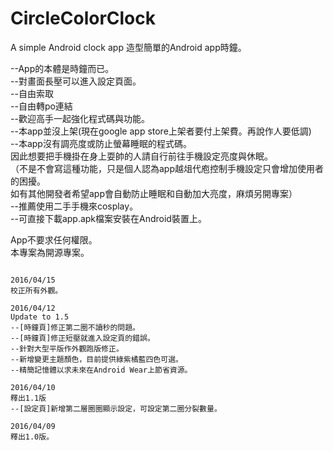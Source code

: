 # CircleColorClock
A simple Android clock app
造型簡單的Android app時鐘。

--App的本體是時鐘而已。  
--對畫面長壓可以進入設定頁面。  
--自由索取  
--自由轉po連結  
--歡迎高手一起強化程式碼與功能。  
--本app並沒上架(現在google app store上架者要付上架費。再說作人要低調)  
--本app沒有調亮度或防止螢幕睡眠的程式碼。  
	因此想要把手機掛在身上耍帥的人請自行前往手機設定亮度與休眠。  
	（不是不會寫這種功能，只是個人認為app越俎代庖控制手機設定只會增加使用者的困擾。  
	如有其他開發者希望app會自動防止睡眠和自動加大亮度，麻煩另開專案）  
--推薦使用二手手機來cosplay。  
--可直接下載app.apk檔案安裝在Android裝置上。  
  
  
App不要求任何權限。  
本專案為開源專案。  


~~~~~~~~~以下為更新履歷~~~~~~~~~~~~

2016/04/15
校正所有外觀。

2016/04/12
Update to 1.5
--[時鐘頁]修正第二圈不讀秒的問題。
--[時鐘頁]修正短壓就進入設定頁的錯誤。
--針對大型平版作外觀跑版修正。
--新增變更主題顏色，目前提供綠紫橘藍四色可選。
--精簡記憶體以求未來在Android Wear上節省資源。

2016/04/10
釋出1.1版
--[設定頁]新增第二層圈圈顯示設定，可設定第二圈分裂數量。

2016/04/09
釋出1.0版。

